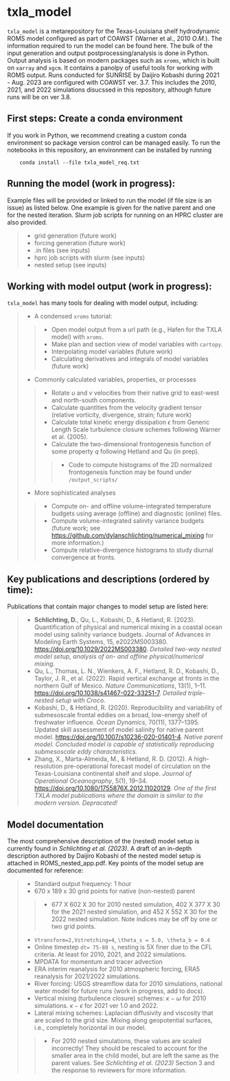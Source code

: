 # txla_model
```txla_model``` is a metarepository for the Texas-Louisiana shelf hydrodynamic ROMS model configured as part of COAWST (Warner et al., 2010 *O.M.*). The information required to run the model can be found here. The bulk of the input generation and output postprocessing/analysis is done in Python. Output analysis is based on modern packages such as ```xroms```, which is built on ```xarray``` and ```xgcm```. It contains a panolpy of useful tools for working with ROMS output. Runs conducted for SUNRISE by Daijiro Kobashi during 2021 - Aug. 2023 are configured with COAWST ver. 3.7.  This includes the 2010, 2021, and 2022 simulations disucssed in this repository, although future runs will be on ver 3.8.
## First steps: Create a conda environment
If you work in Python, we recommend creating a custom conda environment so package version control can be managed easily. To run the notebooks in this repository, an environment can be installed by running

        conda install --file txla_model_req.txt

## Running the model (work in progress):
Example files will be provided or linked to run the model (if file size is an issue) as listed below. One example is given for the native parent and one for the nested iteration. Slurm job scripts for running on an HPRC cluster are also provided.
> - grid generation (future work)
> - forcing generation (future work)
> - .in files (see inputs)
> - hprc job scripts with slurm (see inputs)
> - nested setup (see inputs)
## Working with model output (work in progress):
```txla_model``` has many tools for dealing with model output, including:
> - A condensed ```xroms``` tutorial:
> > - Open model output from a url path (e.g., Hafen for the TXLA model) with ```xroms```.
> > - Make plan and section view of model variables with ```cartopy```.
> > - Interpolating model variables (future work)
> > - Calculating derivatives and integrals of model variables (future work)
> - Commonly calculated variables, properties, or processes
> > - Rotate $u$ and $v$ velocities from their native grid to east-west and north-south components.
> > - Calculate quantities from the velocity gradient tensor (relative vorticity, divergence, strain; future work)
> > - Calculate total kinetic energy dissipation $\epsilon$ from Generic Length Scale turbulence closure schemes following Warner et al. (2005).
> > - Calculate the two-dimensional frontogenesis function of some property $q$ following Hetland and Qu (in prep).
> > > - Code to compute histograms of the 2D normalized frontogenesis function may be found under ```/output_scripts/```
> - More sophisticated analyses
> > - Compute on- and offline volume-integrated temperature budgets using average (offline) and diagnostic (online) files.
> > - Compute volume-integrated salinity variance budgets (future work; see https://github.com/dylanschlichting/numerical_mixing for more information.)
> > - Compute relative-divergence histograms to study diurnal convergence at fronts.
## Key publications and descriptions (ordered by time):
Publications that contain major changes to model setup are listed here:
> - **Schlichting, D.**, Qu, L., Kobashi, D., & Hetland, R. (2023). Quantification of physical and numerical mixing in a coastal ocean model using salinity variance budgets. Journal of Advances in Modeling Earth Systems, 15, e2022MS003380. https://doi.org/10.1029/2022MS003380. *Detailed two-way nested model setup, analysis of on- and offline physical/numerical mixing.*
> - Qu, L., Thomas, L. N., Wienkers, A. F., Hetland, R. D., Kobashi, D., Taylor, J. R., et al. (2022). Rapid vertical exchange at fronts in the northern Gulf of Mexico. *Nature Communications*, 13(1), 1–11. https://doi.org/10.1038/s41467-022-33251-7. *Detailed triple-nested setup with Croco.*
> - Kobashi, D., & Hetland, R. (2020). Reproducibility and variability of submesoscale frontal eddies on a broad, low-energy shelf of freshwater influence. *Ocean Dynamics*, 70(11), 1377–1395. Updated skill assessment of model salinity for native parent model. https://doi.org/10.1007/s10236-020-01401-4. *Native parent model. Concluded model is capable of statistically reproducing submesoscale eddy characteristics.*
> - Zhang, X., Marta-Almeida, M., & Hetland, R. D. (2012). A high-resolution pre-operational forecast model of circulation on the Texas-Louisiana continental shelf and slope. *Journal of Operational Oceanography*, 5(1), 19–34. https://doi.org/10.1080/1755876X.2012.11020129. *One of the first TXLA model publications where the domain is similar to the modern version. Depracated!*
## Model documentation
The most comprehensive description of the (nested) model setup is currently found in *Schlichting et al. (2023)*. A draft of an in-depth description authored by Daijiro Kobashi of the nested model setup is attached in ROMS_nested_app.pdf. Key points of the model setup are documented for reference:
> - Standard output frequency: 1 hour
> - 670 x 189 x 30 grid points for native (non-nested) parent
> > - 677 X 602 X 30 for 2010 nested simulation, 402 X 377 X 30 for the 2021 nested simulation, and 452 X 552 X 30 for the 2022 nested simulation. Note indices may be off by one or two grid points.
> - ```Vtransform=2,Vstretching=4```, ```\theta_s = 5.0, \theta_b = 0.4```
> - Online timestep ```dt= 75-80 s```, nesting is 5X finer due to the CFL criteria. At least for 2010, 2021, and 2022 simulations.
> - MPDATA for momentum and tracer advection
> - ERA interim reanalysis for 2010 atmospheric forcing, ERA5 reanalysis for 2021/2022 simulations.
> - River forcing: USGS streamflow data for 2010 simulations, national water model for future runs (work in progress, add to docs).
> - Vertical mixing (turbulence closure) schemes: $\kappa-\omega$ for 2010 simulations. $\kappa-\epsilon$ for 2021 ver 1.0 and 2022.
> - Lateral mixing schemes: Laplacian diffusivity and viscosity that are scaled to the grid size. Mixing along geopotential surfaces, i.e., completely horizontal in our model.
> > - For 2010 nested simulations, these values are scaled incorrectly! They should be rescaled to account for the smaller area in the child model, but are left the same as the parent values. See *Schlichting et al. (2023)* Section 3 and the response to reviewers for more information.

